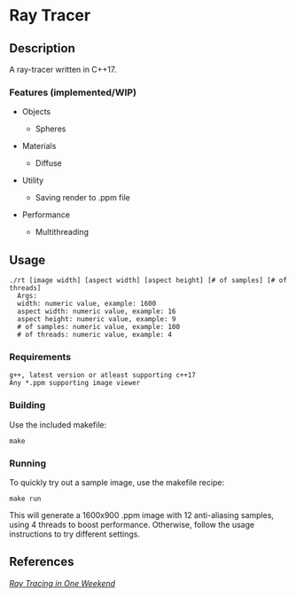 # Ray Tracer

## Description

  A ray-tracer written in C++17.

### Features (implemented/WIP)
  * Objects
    * Spheres

  * Materials
    * Diffuse

  * Utility 
    * Saving render to .ppm file

  * Performance
    * Multithreading

## Usage

```
./rt [image width] [aspect width] [aspect height] [# of samples] [# of threads]
  Args:
  width: numeric value, example: 1600
  aspect width: numeric value, example: 16
  aspect height: numeric value, example: 9
  # of samples: numeric value, example: 100
  # of threads: numeric value, example: 4
```

### Requirements

```
g++, latest version or atleast supporting c++17  
Any *.ppm supporting image viewer
```

### Building

Use the included makefile:
```
make
```

### Running

To quickly try out a sample image, use the makefile recipe:
```
make run
```
This will generate a 1600x900 .ppm image with 12 anti-aliasing samples, using 4 threads to boost performance. Otherwise, follow the usage instructions to try different settings.

## References
[_Ray Tracing in One Weekend_](https://raytracing.github.io/books/RayTracingInOneWeekend.html)
